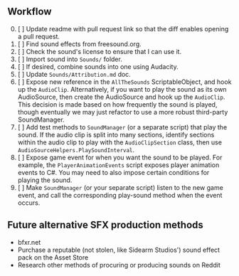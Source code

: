## Workflow

0. [ ] Update readme with pull request link so that the diff enables opening a pull request.
1. [ ] Find sound effects from freesound.org.
2. [ ] Check the sound's license to ensure that I can use it.
3. [ ] Import sound into `Sounds/` folder.
4. [ ] If desired, combine sounds into one using Audacity.
5. [ ] Update `Sounds/Attribution.md` doc.
6. [ ] Expose new reference in the `AllTheSounds` ScriptableObject, and hook up the `AudioClip`. Alternatively, if you want to play the sound as its own AudioSource, then create the AudioSource and hook up the `AudioClip`. This decision is made based on how frequently the sound is played, though eventually we may just refactor to use a more robust third-party SoundManager.
7. [ ] Add test methods to `SoundManager` (or a separate script) that play the sound. If the audio clip is split into many sections, identify sections within the audio clip to play with the `AudioClipSection` class, then use `AudioSourceHelpers.PlaySoundInterval`.
8. [ ] Expose game event for when you want the sound to be played. For example, the `PlayerAnimationEvents` script exposes player animation events to C#. You may need to also impose certain conditions for playing the sound.
9. [ ] Make `SoundManager` (or your separate script) listen to the new game event, and call the corresponding play-sound method when the event occurs.

## Future alternative SFX production methods

* bfxr.net
* Purchase a reputable (not stolen, like Sidearm Studios') sound effect pack on the Asset Store
* Research other methods of procuring or producing sounds on Reddit
